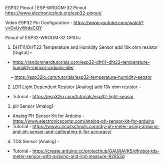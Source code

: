 ESP32 Pinout | ESP-WROOM-32 Pinout
https://www.electronicshub.org/esp32-pinout/

Video ESP32 Pin Configuration -
https://www.youtube.com/watch?v=DvUvWrdaCQY

Pinout of ESP32-WROOM-32 GPIOs:

 

1.	DHT11/DHT22 Temperature and Humidity Sensor add 10k ohm resistor [Digital] – 	
* https://randomnerdtutorials.com/esp32-dht11-dht22-temperature-humidity-sensor-arduino-ide/ 

 
•	https://esp32io.com/tutorials/esp32-temperature-humidity-sensor

2.	LDR Light Dependent Resistor [Analog] add 10k ohm resistor – 
*	Tutorial - https://esp32io.com/tutorials/esp32-light-sensor


3.	pH Sensor [Analog]-
*	Analog PH Sensor Kit for Arduino -https://www.electronicscomp.com/analog-ph-sensor-kit-for-arduino
*	Tutorial - https://www.circuitschools.com/diy-ph-meter-using-arduino-and-ph-sensor-and-calibrating-it-for-accuracy/

4.	TDS Sensor [Analog] -
*	Tutorial - https://create.arduino.cc/projecthub/GAURAVK5/dfrobot-tds-meter-sensor-with-arduino-and-lcd-measure-92853d


